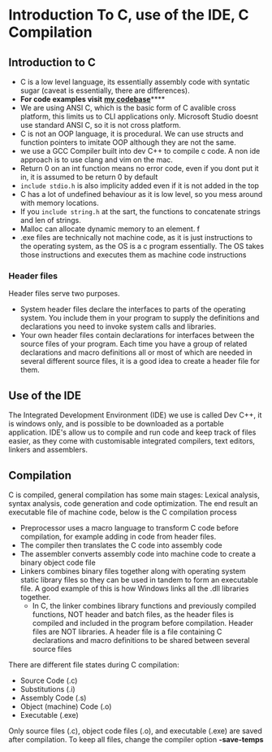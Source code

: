 # Introduction To C, use of the IDE, C Compilation

## Introduction to C

* C is a low level language, its essentially assembly code with syntatic sugar \(caveat is essentially, there are differences\).
* **For code examples visit** [**my codebase**](https://adnantech.gitbook.io/code/code/c/)\*\*\*\*
* We are using ANSI C, which is the basic form of C avalible cross platform, this limits us to CLI applications only. Microsoft Studio doesnt use standard ANSI C, so it is not cross platform. 
* C is not an OOP language, it is procedural. We can use structs and function pointers to imitate OOP although they are not the same.
* we use a GCC Compiler built into dev C++ to compile c code. A non ide approach is to use clang and vim on the mac. 
* Return 0 on an int function means no error code, even if you dont put it in, it is assumed to be return 0 by default 
* `include stdio.h` is also implicity added even if it is not added in the top
* C has a lot of undefined behaviour as it is low level, so you mess around with memory locations.
* If you `include string.h` at the sart, the functions to concatenate strings and len of strings.
* Malloc can allocate dynamic memory to an element. f
* .exe files are technically not machine code, as it is just instructions to the operating system, as the OS is a c program essentially. The OS takes those instructions and executes them as machine code instructions

### Header files

Header files serve two purposes.

*  System header files declare the interfaces to parts of the operating system. You include them in your program to supply the definitions and declarations you need to invoke system calls and libraries.
* Your own header files contain declarations for interfaces between the source files of your program. Each time you have a group of related declarations and macro definitions all or most of which are needed in several different source files, it is a good idea to create a header file for them.

## Use of the IDE

The Integrated Development Environment \(IDE\) we use is called Dev C++, it is windows only, and is possible to be downloaded as a portable application. IDE's allow us to compile and run code and keep track of files easier, as they come with customisable integrated compilers, text editors, linkers and assemblers.

## Compilation

C is compiled, general compilation has some main stages: Lexical analysis, syntax analysis, code generation and code optimization. The end result an executable file of machine code, below is the C compilation process

* Preprocessor uses a macro language to transform C code before compilation, for example adding in code from header files.
* The compiler then translates the C code into assembly code
* The assembler converts assembly code into machine code to create a binary object code file
* Linkers combines binary files together along with operating system static library files so they can be used in tandem to form an executable file. A good example of this is how Windows links all the .dll libraries together.
  * In C, the linker combines library functions and previously compiled functions, NOT header and batch files, as the header files is compiled and included in the program before compilation. Header files are NOT libraries.  A header file is a file containing C declarations and macro definitions to be shared between several source files

There are different file states during C compilation:

* Source Code \(.c\)
* Substitutions \(.i\)
* Assembly Code \(.s\)
* Object \(machine\) Code \(.o\)
* Executable \(.exe\)

Only source files \(.c\), object code files \(.o\), and executable \(.exe\) are saved after compilation. To keep all files, change the compiler option **-save-temps**

